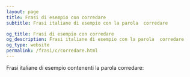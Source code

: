 ```yaml
---
layout: page
title: Frasi di esempio con corredare 
subtitle: Frasi italiane di esempio con la parola  corredare

og_title: Frasi di esempio con corredare 
og_description: Frasi italiane di esempio con la parola  corredare
og_type: website
permalink: /frasi/c/corredare.html
---
```


Frasi italiane di esempio contenenti la parola corredare:


